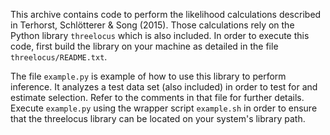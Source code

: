 This archive contains code to perform the likelihood calculations
described in Terhorst, Schlötterer & Song (2015). Those calculations
rely on the Python library `threelocus` which is also included. In
order to execute this code, first build the library on your machine as
detailed in the file `threelocus/README.txt`.

The file `example.py` is example of how to use this library to perform
inference. It analyzes a test data set (also included) in order to test
for and estimate selection. Refer to the comments in that
file for further details. Execute `example.py` using the wrapper script
`example.sh` in order to ensure that the threelocus library can be
located on your system's library path.
